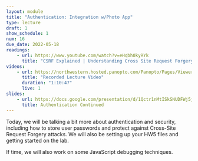 ```yaml
---
layout: module
title: "Authentication: Integration w/Photo App"
type: lecture
draft: 1
show_schedule: 1
num: 16
due_date: 2022-05-18
readings:
    - url: https://www.youtube.com/watch?v=eHqbh0kyRYk
      title: "CSRF Explained | Understanding Cross Site Request Forgery | What is XSRF?"
videos:
    - url: https://northwestern.hosted.panopto.com/Panopto/Pages/Viewer.aspx?id=81e8025c-1e03-4514-9c99-ae4501312083
      title: "Recorded Lecture Video"
      duration: "1:10:47"
      live: 1
slides:
    - url: https://docs.google.com/presentation/d/1Qctr1nMtISkSNUDFWj5j3Vd3i4lWd-Z7QYpti0cjZGE/edit?usp=sharing
      title: Authentication Continued
---
```


Today, we will be talking a bit more about authentication and security, including how to store user passwords and protect against Cross-Site Request Forgery attacks. We will also be setting up your HW5 files and getting started on the lab. 

If time, we will also work on some JavaScript debugging techniques.